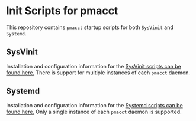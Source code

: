 # Init Scripts for pmacct

This repository contains `pmacct` startup scripts for both `SysVinit` and `Systemd`.

## SysVinit
Installation and configuration information for the [SysVinit scripts can be found here.](SYSVINIT.md) There is support for multiple instances of each `pmacct` daemon.

## Systemd
Installation and configuration information for the  [Systemd scripts can be found here.](SYSTEMD.md) Only a single instance of each `pmacct` daemon is supported.